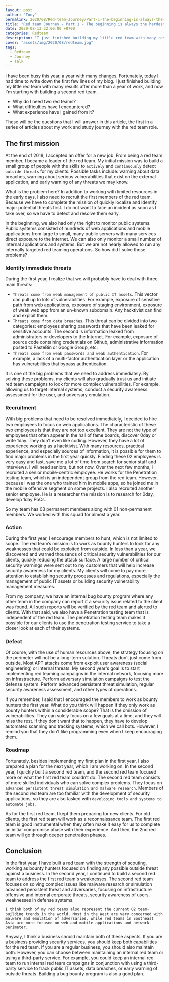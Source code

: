 ```yaml
---
layout: post
author: "Tony"
permalink: 2020/08/Red-team-Journey/Part-1-The-beginning-is-always-the-hardest
title: "Red team Journey - Part 1 - The beginning is always the hardest"
date: 2020-08-13 22:00:00 +0700
categories: Redteam
description: "I just finished building my little red team with many results after more than a year of work, and now I’m starting with building a second red team. Why do I need two red teams? What difficulties have I encountered and what experience have I gained from it? These will be the questions that I will answer in this article, the first in a series of articles about my work and study journey with red team role."
cover: "assets/img/2020/08/redteam.jpg"
tags:
  - Redteam
  - Journey
  - Talk
---
```


I have been busy this year, a year with many changes. Fortunately, today I had time to write down the first few lines of my blog.
I just finished building my little red team with many results after more than a year of work, and now I'm starting with building a second red team.

- Why do I need two red teams?
- What difficulties have I encountered?
- What experience have I gained from it?

These will be the questions that I will answer in this article, the first in a series of articles about my work and study journey with the red team role.

<!--more-->

## The first mission

At the end of 2018, I accepted an offer for a new job. From being a red team member, I became a leader of the red team. My initial mission was to build a small group of people with the skills to `actively` and `continuously` detect `outside threats` for my clients. Possible tasks include: warning about data breaches, warning about serious vulnerabilities that exist on the external application, and early warning of any threats we may know.

What is the problem here? In addition to working with limited resources in the early days, I also need to recruit the first members of the red team. Because we have to complete the mission of quickly localize and identify major potential threats first. I do not want to face an incident as soon as I take over, so we have to detect and resolve them early.

In the beginning, we also had only the right to monitor public systems. Public systems consisted of hundreds of web applications and mobile applications from large to small, many public servers with many services direct exposure to the Internet. We can also only monitor a small number of internal applications and systems. But we are not nearly allowed to run any internally targeted red teaming operations.
So how did I solve those problems?

### Identify immediate threats

During the first year, I realize that we will probably have to deal with three main threats:

- `Threats come from weak management of public IT assets`. This vector can pull up to lots of vulnerabilities. For example, exposure of sensitive path from web applications, exposure of staging environment, exposure of weak web app from an un-known subdomain. Any hacktivist can find and exploit them.
- `Threats come from data breaches`. This threat can be divided into two categories: employees sharing passwords that have been leaked for sensitive accounts. The second is information leaked from administrators or developers to the Internet. For example, exposure of source code containing credentials on Github, administrative information posted to PasteBin or Google Group, etc.
- `Threats come from weak passwords and weak authentication`. For example, a lack of a multi-factor authentication layer or the application has vulnerabilities that bypass authentication.

It is one of the big problems that we need to address immediately. By solving these problems, my clients will also gradually trust us and initiate red team campaigns to look for more complex vulnerabilities. For example, allowing us to target internal systems, conduct a security awareness assessment for the user, and adversary emulation.

### Recruitment

With big problems that need to be resolved immediately, I decided to hire two employees to focus on web applications. The characteristic of these two employees is that they are not too excellent. They are not the type of employees that often appear in the hall of fame boards, discover 0day or write 1day. They don’t even like coding. However, they have a lot of experience working as a hacktivist. With many resources, practical experience, and especially sources of information, it is possible for them to find major problems in the first year quickly. Finding these 02 employees is very easy and fast, save me a lot of time from search for senior staff and interviews. I will need seniors, but not now. Over the next few months, I recruited a senior mobile-centric employee. He works for the Penetration testing team, which is an independent group from the red team. However, because I was the one who trained him in mobile apps, so he joined me in the mobile offensive segment on some projects. I also recruited another senior employee. He is a researcher the mission is to research for 0day, develop 1day PoCs.

So my team has 03 permanent members along with 01 non-permanent members. We worked with this squad for almost a year.

### Action

During the first year, I encourage members to hunt, which is not limited to scope. The red team’s mission is to work as bounty hunters to look for any weaknesses that could be exploited from outside. In less than a year, we discovered and warned thousands of critical security vulnerabilities for our clients, quickly reducing the attack surface. A large number of critical security warnings were sent out to my customers that will help increase security awareness for my clients. My clients will come to pay more attention to establishing security processes and regulations, especially the management of public IT assets or building security vulnerability management measures.

From my company, we have an internal bug bounty program where any other team in the company can report if a security issue related to the client was found. All such reports will be verified by the red team and alerted to clients. With that said, we also have a Penetration testing team that is independent of the red team. The penetration testing team makes it possible for our clients to use the penetration testing service to take a closer look at each of their systems.

### Defect

Of course, with the use of human resources above, the strategy focusing on the perimeter will not be a long-term solution. Threats don’t just come from outside. Most APT attacks come from exploit user awareness (social engineering) or internal threats. My second year's goal is to start implementing red teaming campaigns in the internal network, focusing more on infrastructure. Perform adversary simulation campaigns to test the defense system. Perform advanced persistent threat simulation, regular security awareness assessment, and other types of operations.

If you remember, I said that I encouraged the members to work as bounty hunters the first year. What do you think will happen if they only work as bounty hunters within a considerable scope? That is the omission of vulnerabilities. They can solely focus on a few goals at a time, and they will miss the rest. If they don’t want that to happen, they have to develop automated scanning and tracking systems, which we call bots. However, I remind you that they don’t like programming even when I keep encouraging them.

### Roadmap

Fortunately, besides implementing my first plan in the first year, I also prepared a plan for the next year, which I am working on. In the second year, I quickly built a second red team, and the second red team focused more on what the first red team couldn’t do. The second red team consists of more skilled individuals who can solve complex problems. They focus on `advanced persistent threat simulation and malware research`. Members of the second red team are too familiar with the development of security applications, so they are also tasked with `developing tools and systems to automate jobs`.

As for the first red team, I kept them preparing for new clients. For old clients, the first red team will work as a reconnaissance team. The first red team is good instrumental when they often make it easy for us to complete an initial compromise phase with their experience. And then, the 2nd red team will go through deeper penetration phases.

## Conclusion

In the first year, I have built a red team with the strength of scouting, working as bounty hunters focused on finding any possible outside threat against a business. In the second year, I continued to build a second red team to address the first red team's weaknesses. The second red team focuses on solving complex issues like malware research or simulation advanced persistent threat and adversaries, focusing on infrastructure offensive and internal corporate threats, security awareness of users, weaknesses in defense systems.

`I think both of my red teams also represent the current 02 team-building trends in the world. Most in the West are very concerned with malware and emulation of adversaries, while red teams in Southeast Asia are more focused on web and mobile applications and network perimeter.`

Anyway, I think a business should maintain both of these aspects. If you are a business providing security services, you should keep both capabilities for the red team. If you are a regular business, you should also maintain both. However, you can choose between maintaining an internal red team or using a third-party service. For example, you could keep an internal red team to run internal red team campaigns in conjunction with using a third-party service to track public IT assets, data breaches, or early warning of̀ outside threats. Building a bug bounty program is also a good plan.
